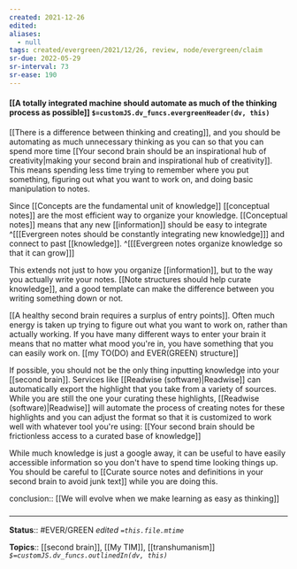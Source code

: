 ```yaml
---
created: 2021-12-26 
edited: 
aliases:
  - null
tags: created/evergreen/2021/12/26, review, node/evergreen/claim
sr-due: 2022-05-29
sr-interval: 73
sr-ease: 190
---
```


#### [[A totally integrated machine should automate as much of the thinking process as possible]] `$=customJS.dv_funcs.evergreenHeader(dv, this)`

[[There is a difference between thinking and creating]], and you should be automating as much unnecessary thinking as you can so that you can spend more time [[Your second brain should be an inspirational hub of creativity|making your second brain and inspirational hub of creativity]]. This means spending less time trying to remember where you put something, figuring out what you want to work on, and doing basic manipulation to notes.

Since [[Concepts are the fundamental unit of knowledge]]
[[conceptual notes]] are the most efficient way to organize your knowledge.
[[Conceptual notes]] means that any new [[information]] should be easy to integrate
^[[[Evergreen notes should be constantly integrating new knowledge]]]
and connect to past [[knowledge]].
^[[[Evergreen notes organize knowledge so that it can grow]]]

This extends not just to how you organize [[information]], but to the way you actually write your notes.
[[Note structures should help curate knowledge]],
and a good template can make the difference between you writing something down or not.

[[A healthy second brain requires a surplus of entry points]].
Often much energy is taken up trying to figure out what you want to work on, rather than actually working.
If you have many different ways to enter your brain it means that no matter what mood you're in, you have something that you can easily work on. [[my TO(DO) and EVER(GREEN) structure]]

If possible, you should not be the only thing inputting knowledge into your [[second brain]]. Services like [[Readwise (software)|Readwise]] can automatically export the highlight that you take from a variety of sources. While you are still the one your curating these highlights, [[Readwise (software)|Readwise]] will automate the process of creating notes for these highlights and you can adjust the format so that it is customized to work well with whatever tool you're using: 
[[Your second brain should be frictionless access to a curated base of knowledge]]

While much knowledge is just a google away, it can be useful to have easily accessible information so you don't have to spend time looking things up.
You should be careful to 
[[Curate source notes and definitions in your second brain to avoid junk text]]
while you are doing this.

conclusion:: [[We will evolve when we make learning as easy as thinking]]

### <hr class="footnote"/>

**Status**:: #EVER/GREEN 
*edited `=this.file.mtime`*

**Topics**:: [[second brain]], [[My TIM]], [[transhumanism]]
*`$=customJS.dv_funcs.outlinedIn(dv, this)`*


